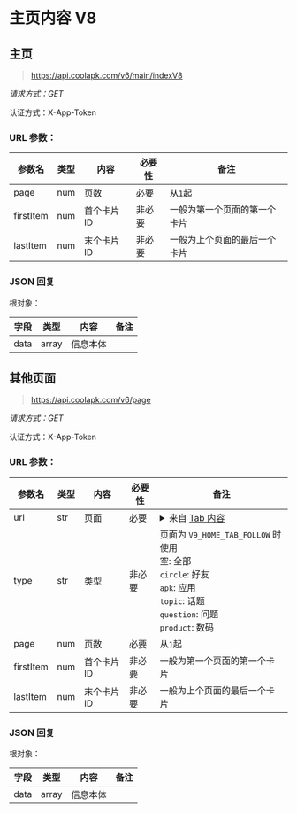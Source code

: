 # 主页内容 V8

## 主页

> https://api.coolapk.com/v6/main/indexV8

*请求方式：GET*

认证方式：X-App-Token

### URL 参数：

| 参数名 | 类型 | 内容 | 必要性 | 备注 |
| - | - | - | - | - |
| page | num | 页数 | 必要 | 从`1`起 |
| firstItem | num | 首个卡片 ID | 非必要 | 一般为第一个页面的第一个卡片 |
| lastItem | num | 末个卡片 ID | 非必要 | 一般为上个页面的最后一个卡片 |

### JSON 回复

根对象：

| 字段 | 类型 | 内容 | 备注 |
| - | - | - | - |
| data | array | 信息本体 | |

## 其他页面

> https://api.coolapk.com/v6/page

*请求方式：GET*

认证方式：X-App-Token

### URL 参数：

| 参数名 | 类型 | 内容 | 必要性 | 备注 |
| - | - | - | - | - |
| url | str | 页面 | 必要 | <details><summary>来自 [Tab 内容](主页/Tab%20内容)</summary><hr title="关注">`V9_HOME_TAB_FOLLOW`: 关注<hr title="首页">`V9_HOME_TAB_RANKING`: 热榜<br>`V11_HOME_TAB_NEWS`: 快讯<br>`V8_HUODONG_XIANLIAO_20210523`: 闲聊<br>`V9_HOME_TAB_TOPIC`: 话题<br>`V11_HOME_NEW`: 新机<br>`V13_IOSHOME_OPENSHOW`: 开箱<br>`V13_HOME_SHEYING`: 摄影<br>`V11_HOME_TABJC`: 教程<br>`V11_HOME_CAR`: 汽车<br>`V14_WAISHE`: 外设<br>`V9_HOME_TAB_LIVE`: 直播<br>`V9_HOME_TAB_SHIPIN`: 视频<br>`V9_HOME_TAB_WENDA`: 问答<br>`V11_HOME_MEIHUA`: 美化<br>`V12_HOME_KUBANG`: 好物榜<hr title="发现">`V11_FIND_COOLPIC`: 酷图<br>`V11_FIND_GOODS`: 酷品<br>`V8_ZHUANTI_HOT_20201215`: 热议<br>`V11_FIND_GOOD_GOODS_HOME`: 好物<br>`V11_DISCOVERY_SECOND_HAND`: 二手<br>`V13_PINGFEN`: 评分<br>`V12_FIND_KUBANG`: 好物榜<hr title="数码">`V10_DIGITAL_HOME`: 数码<br>`V10_CHANNEL_SJB`: 手机<br>`V8_ZHUANTI_COMPUTER_20230413`: 电脑<br>`V11_ZHUANTI_EARPHONE`: 耳机<br>`V10_CHANNEL_SMB_TOP`: 排行榜<br>`V13_DIGITAL_ROM`: 系统<hr title="应用游戏"><br>`V10_MARKET_HOME`: 精选<br>`V8_MARKET_APP`: 应用<br>`V8_MARKET_GAME`: 游戏<br>`V8_MARKET_ALBUM`: 应用集<br>`V10_MARKET_RANK`: 排行<hr></details> |
| type | str | 类型 | 非必要 | 页面为 `V9_HOME_TAB_FOLLOW` 时使用<br>空: 全部<br>`circle`: 好友<br>`apk`: 应用<br>`topic`: 话题<br>`question`: 问题<br>`product`: 数码 |
| page | num | 页数 | 必要 | 从`1`起 |
| firstItem | num | 首个卡片 ID | 非必要 | 一般为第一个页面的第一个卡片 |
| lastItem | num | 末个卡片 ID | 非必要 | 一般为上个页面的最后一个卡片 |

### JSON 回复

根对象：

| 字段 | 类型 | 内容 | 备注 |
| - | - | - | - |
| data | array | 信息本体 | |
